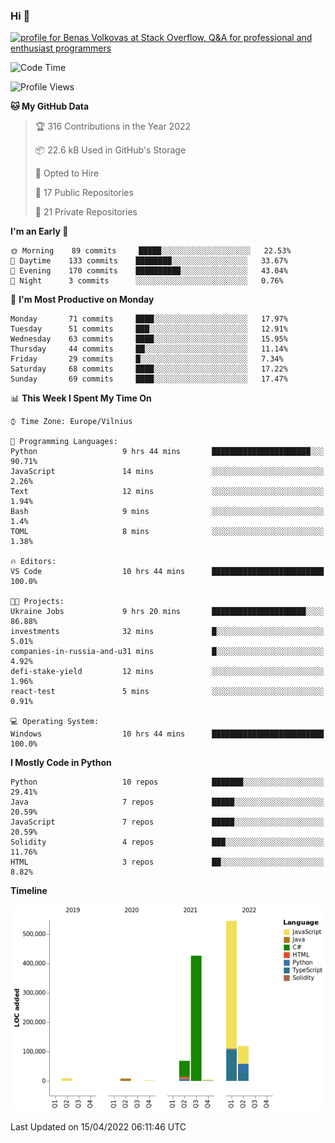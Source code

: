 ### Hi 👋
<a href="https://stackoverflow.com/users/14954249/benas-volkovas"><img src="https://stackoverflow.com/users/flair/14954249.png?theme=dark" width="208" height="58" alt="profile for Benas Volkovas at Stack Overflow, Q&amp;A for professional and enthusiast programmers" title="profile for Benas Volkovas at Stack Overflow, Q&amp;A for professional and enthusiast programmers"></a>

<!--START_SECTION:waka-->
![Code Time](http://img.shields.io/badge/Code%20Time-660%20hrs%2014%20mins-blue)

![Profile Views](http://img.shields.io/badge/Profile%20Views-3-blue)

**🐱 My GitHub Data** 

> 🏆 316 Contributions in the Year 2022
 > 
> 📦 22.6 kB Used in GitHub's Storage 
 > 
> 💼 Opted to Hire
 > 
> 📜 17 Public Repositories 
 > 
> 🔑 21 Private Repositories  
 > 
**I'm an Early 🐤** 

```text
🌞 Morning    89 commits     █████░░░░░░░░░░░░░░░░░░░░   22.53% 
🌆 Daytime    133 commits    ████████░░░░░░░░░░░░░░░░░   33.67% 
🌃 Evening    170 commits    ██████████░░░░░░░░░░░░░░░   43.04% 
🌙 Night      3 commits      ░░░░░░░░░░░░░░░░░░░░░░░░░   0.76%

```
📅 **I'm Most Productive on Monday** 

```text
Monday       71 commits     ████░░░░░░░░░░░░░░░░░░░░░   17.97% 
Tuesday      51 commits     ███░░░░░░░░░░░░░░░░░░░░░░   12.91% 
Wednesday    63 commits     ████░░░░░░░░░░░░░░░░░░░░░   15.95% 
Thursday     44 commits     ██░░░░░░░░░░░░░░░░░░░░░░░   11.14% 
Friday       29 commits     █░░░░░░░░░░░░░░░░░░░░░░░░   7.34% 
Saturday     68 commits     ████░░░░░░░░░░░░░░░░░░░░░   17.22% 
Sunday       69 commits     ████░░░░░░░░░░░░░░░░░░░░░   17.47%

```


📊 **This Week I Spent My Time On** 

```text
⌚︎ Time Zone: Europe/Vilnius

💬 Programming Languages: 
Python                   9 hrs 44 mins       ██████████████████████░░░   90.71% 
JavaScript               14 mins             ░░░░░░░░░░░░░░░░░░░░░░░░░   2.26% 
Text                     12 mins             ░░░░░░░░░░░░░░░░░░░░░░░░░   1.94% 
Bash                     9 mins              ░░░░░░░░░░░░░░░░░░░░░░░░░   1.4% 
TOML                     8 mins              ░░░░░░░░░░░░░░░░░░░░░░░░░   1.38%

🔥 Editors: 
VS Code                  10 hrs 44 mins      █████████████████████████   100.0%

🐱‍💻 Projects: 
Ukraine Jobs             9 hrs 20 mins       █████████████████████░░░░   86.88% 
investments              32 mins             █░░░░░░░░░░░░░░░░░░░░░░░░   5.01% 
companies-in-russia-and-u31 mins             █░░░░░░░░░░░░░░░░░░░░░░░░   4.92% 
defi-stake-yield         12 mins             ░░░░░░░░░░░░░░░░░░░░░░░░░   1.96% 
react-test               5 mins              ░░░░░░░░░░░░░░░░░░░░░░░░░   0.91%

💻 Operating System: 
Windows                  10 hrs 44 mins      █████████████████████████   100.0%

```

**I Mostly Code in Python** 

```text
Python                   10 repos            ███████░░░░░░░░░░░░░░░░░░   29.41% 
Java                     7 repos             █████░░░░░░░░░░░░░░░░░░░░   20.59% 
JavaScript               7 repos             █████░░░░░░░░░░░░░░░░░░░░   20.59% 
Solidity                 4 repos             ███░░░░░░░░░░░░░░░░░░░░░░   11.76% 
HTML                     3 repos             ██░░░░░░░░░░░░░░░░░░░░░░░   8.82%

```


**Timeline**

![Chart not found](https://raw.githubusercontent.com/BenasVolkovas/BenasVolkovas/main/charts/bar_graph.png) 


 Last Updated on 15/04/2022 06:11:46 UTC
<!--END_SECTION:waka-->
